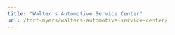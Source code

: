 ```yaml
---
title: "Walter's Automotive Service Center"
url: /fort-myers/walters-automotive-service-center/
---
```

